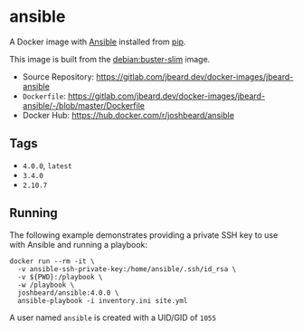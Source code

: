 # ansible

A Docker image with [Ansible](https://www.ansible.com/) installed from
[pip](https://pypi.org/project/ansible/).

This image is built from the [debian:buster-slim](https://hub.docker.com/_/debian)
image.

* Source Repository: <https://gitlab.com/jbeard.dev/docker-images/jbeard-ansible>
* `Dockerfile`: <https://gitlab.com/jbeard.dev/docker-images/jbeard-ansible/-/blob/master/Dockerfile>
* Docker Hub: <https://hub.docker.com/r/joshbeard/ansible>

## Tags

* `4.0.0`, `latest`
* `3.4.0`
* `2.10.7`

## Running

The following example demonstrates providing a private SSH key to use with
Ansible and running a playbook:

```shell
docker run --rm -it \
  -v ansible-ssh-private-key:/home/ansible/.ssh/id_rsa \
  -v ${PWD}:/playbook \
  -w /playbook \
  joshbeard/ansible:4.0.0 \
  ansible-playbook -i inventory.ini site.yml
```

A user named `ansible` is created with a UID/GID of `1055`
